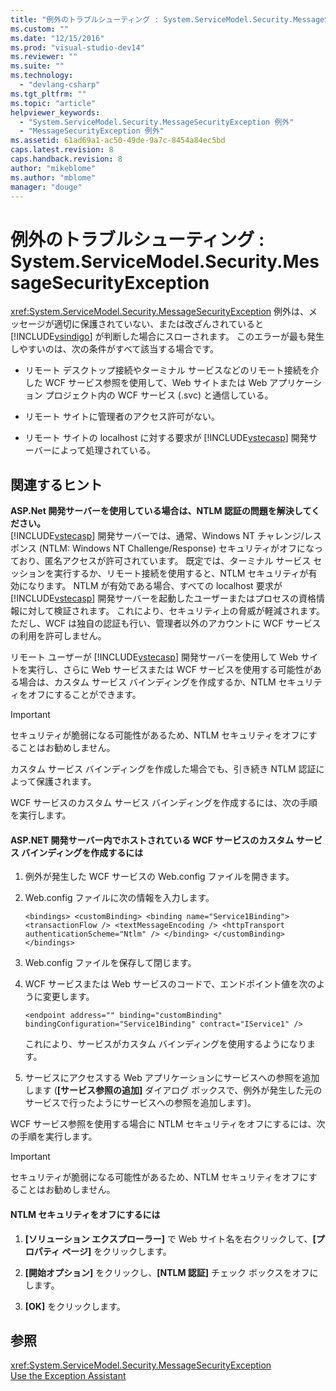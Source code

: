 ```yaml
---
title: "例外のトラブルシューティング : System.ServiceModel.Security.MessageSecurityException | Microsoft Docs"
ms.custom: ""
ms.date: "12/15/2016"
ms.prod: "visual-studio-dev14"
ms.reviewer: ""
ms.suite: ""
ms.technology: 
  - "devlang-csharp"
ms.tgt_pltfrm: ""
ms.topic: "article"
helpviewer_keywords: 
  - "System.ServiceModel.Security.MessageSecurityException 例外"
  - "MessageSecurityException 例外"
ms.assetid: 61ad69a1-ac50-49de-9a7c-8454a84ec5bd
caps.latest.revision: 8
caps.handback.revision: 8
author: "mikeblome"
ms.author: "mblome"
manager: "douge"
---
```

# 例外のトラブルシューティング : System.ServiceModel.Security.MessageSecurityException
<xref:System.ServiceModel.Security.MessageSecurityException> 例外は、メッセージが適切に保護されていない、または改ざんされていると [!INCLUDE[vsindigo](../data-tools/includes/vsindigo_md.md)] が判断した場合にスローされます。 このエラーが最も発生しやすいのは、次の条件がすべて該当する場合です。  
  
-   リモート デスクトップ接続やターミナル サービスなどのリモート接続を介した WCF サービス参照を使用して、Web サイトまたは Web アプリケーション プロジェクト内の WCF サービス \(.svc\) と通信している。  
  
-   リモート サイトに管理者のアクセス許可がない。  
  
-   リモート サイトの localhost に対する要求が [!INCLUDE[vstecasp](../code-quality/includes/vstecasp_md.md)] 開発サーバーによって処理されている。  
  
## 関連するヒント  
 **ASP.Net 開発サーバーを使用している場合は、NTLM 認証の問題を解決してください。**  
 [!INCLUDE[vstecasp](../code-quality/includes/vstecasp_md.md)] 開発サーバーでは、通常、Windows NT チャレンジ\/レスポンス \(NTLM: Windows NT Challenge\/Response\) セキュリティがオフになっており、匿名アクセスが許可されています。 既定では、ターミナル サービス セッションを実行するか、リモート接続を使用すると、NTLM セキュリティが有効になります。 NTLM が有効である場合、すべての localhost 要求が [!INCLUDE[vstecasp](../code-quality/includes/vstecasp_md.md)] 開発サーバーを起動したユーザーまたはプロセスの資格情報に対して検証されます。 これにより、セキュリティ上の脅威が軽減されます。 ただし、WCF は独自の認証も行い、管理者以外のアカウントに WCF サービスの利用を許可しません。  
  
 リモート ユーザーが [!INCLUDE[vstecasp](../code-quality/includes/vstecasp_md.md)] 開発サーバーを使用して Web サイトを実行し、さらに Web サービスまたは WCF サービスを使用する可能性がある場合は、カスタム サービス バインディングを作成するか、NTLM セキュリティをオフにすることができます。  
  
> [!IMPORTANT]
>  セキュリティが脆弱になる可能性があるため、NTLM セキュリティをオフにすることはお勧めしません。  
  
 カスタム サービス バインディングを作成した場合でも、引き続き NTLM 認証によって保護されます。  
  
 WCF サービスのカスタム サービス バインディングを作成するには、次の手順を実行します。  
  
#### ASP.NET 開発サーバー内でホストされている WCF サービスのカスタム サービス バインディングを作成するには  
  
1.  例外が発生した WCF サービスの Web.config ファイルを開きます。  
  
2.  Web.config ファイルに次の情報を入力します。  
  
    ```  
    <bindings> <customBinding> <binding name="Service1Binding"> <transactionFlow /> <textMessageEncoding /> <httpTransport authenticationScheme="Ntlm" /> </binding> </customBinding> </bindings>  
    ```  
  
3.  Web.config ファイルを保存して閉じます。  
  
4.  WCF サービスまたは Web サービスのコードで、エンドポイント値を次のように変更します。  
  
    ```  
    <endpoint address="" binding="customBinding" bindingConfiguration="Service1Binding" contract="IService1" />  
    ```  
  
     これにより、サービスがカスタム バインディングを使用するようになります。  
  
5.  サービスにアクセスする Web アプリケーションにサービスへの参照を追加します  \(**\[サービス参照の追加\]** ダイアログ ボックスで、例外が発生した元のサービスで行ったようにサービスへの参照を追加します\)。  
  
 WCF サービス参照を使用する場合に NTLM セキュリティをオフにするには、次の手順を実行します。  
  
> [!IMPORTANT]
>  セキュリティが脆弱になる可能性があるため、NTLM セキュリティをオフにすることはお勧めしません。  
  
#### NTLM セキュリティをオフにするには  
  
1.  **\[ソリューション エクスプローラー\]** で Web サイト名を右クリックして、**\[プロパティ ページ\]** をクリックします。  
  
2.  **\[開始オプション\]** をクリックし、**\[NTLM 認証\]** チェック ボックスをオフにします。  
  
3.  **\[OK\]** をクリックします。  
  
## 参照  
 <xref:System.ServiceModel.Security.MessageSecurityException>   
 [Use the Exception Assistant](../Topic/How%20to:%20Use%20the%20Exception%20Assistant.md)